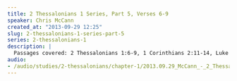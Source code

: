```yaml
--- 
title: 2 Thessalonians 1 Series, Part 5, Verses 6-9
speaker: Chris McCann
created_at: "2013-09-29 12:25"
slug: 2-thessalonians-1-series-part-5
series: 2-thessalonians-1
description: |
  Passages covered: 2 Thessalonians 1:6-9, 1 Corinthians 2:11-14, Luke 13:24-27, Genesis 2:16-17, Genesis 3:1-11, Romans 6:12-17, 1 Samuel 15:18-23, Jeremiah 11:4-8, Hebews 5:9, Deuteronomy 11:27-28.
audio: 
- /audio/studies/2-thessalonians/chapter-1/2013.09.29_McCann_-_2_Thessalonians_1_Series_Part_5.yaml
---
```


